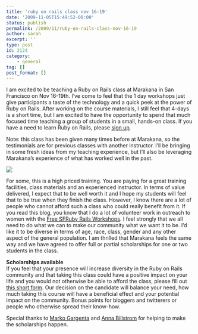 ```yaml
---
title: 'ruby on rails class nov 16-19'
date: '2009-11-05T15:49:52-08:00'
status: publish
permalink: /2009/11/ruby-on-rails-class-nov-16-19
author: sarah
excerpt: ''
type: post
id: 2124
category:
    - general
tag: []
post_format: []
---
```

I am excited to be teaching a Ruby on Rails class at Marakana in San Francisco on Nov 16-19th. I’ve come to feel that the 1 day workshops just give participants a taste of the technology and a quick peek at the power of Ruby on Rails. After working on the course materials, I still feel that 4-days is a short time, but I am excited to have the opportunity to spend that much focused time teaching a group of students in a small, hands-on class. If you have a need to learn Ruby on Rails, please [sign up](http://marakana.com/training/ruby/ruby_on_rails.html?a=sarah).

Note: this class has been given many times before at Marakana, so the testimonials are for previous classes with another instructor. I’ll be bringing in some fresh ideas from my teaching experience, but I’ll also be leveraging Marakana’s experience of what has worked well in the past.

![](http://img.skitch.com/20091030-qgwp1sg77ymat4keka5scknsen.png)

For some, this is a high priced training. You are paying for a great training facilities, class materials and an experienced instructor. In terms of value delivered, I expect that to be well worth it and I hope my students will feel that to be true when they finish the class. However, I know there are a lot of people who cannot afford such a class who could really benefit from it. If you read this blog, you know that I do a lot of volunteer work in outreach to women with the [Free SFRuby Rails Workshops](http://sfrubyworkshops.com/). I feel strongly that we all need to do what we can to make our community what we want it to be. I’d like it to be diverse in terms of age, race, class, gender and any other aspect of the general population. I am thrilled that Marakana feels the same way and we have agreed to offer full or partial scholarships for one or two students in the class.

**Scholarships available**  
If you feel that your presence will increase diversity in the Ruby on Rails community and that taking this class could have a positive impact on your life and you would not otherwise be able to afford the class, please fill out [this short form](http://spreadsheets.google.com/viewform?formkey=dEdpay16SEJ0dWF4UUhFYUdvc1NDemc6MA). Our decision on the candidate will balance your need, how much taking this course will have a beneficial effect and your potential impact on the community. Bonus points for bloggers and twitterers or people who otherwise spread their know-how.

Special thanks to [Marko Gargenta](http://marakana.com/) and [Anna Billstrom](http://www.banane.com/) for helping to make the scholarships happen.